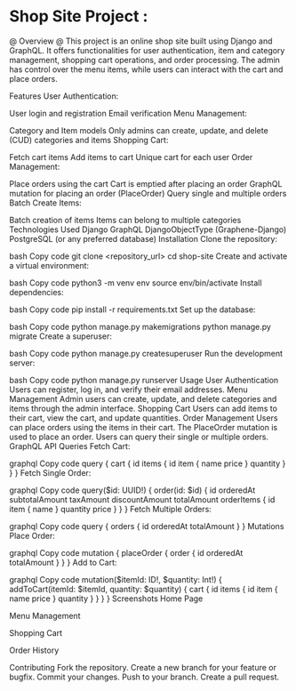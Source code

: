 # Shop Site Project : 

@ Overview @
This project is an online shop site built using Django and GraphQL. It offers functionalities for user authentication, item and category management, shopping cart operations, and order processing. The admin has control over the menu items, while users can interact with the cart and place orders.

Features
User Authentication:

User login and registration
Email verification
Menu Management:

Category and Item models
Only admins can create, update, and delete (CUD) categories and items
Shopping Cart:

Fetch cart items
Add items to cart
Unique cart for each user
Order Management:

Place orders using the cart
Cart is emptied after placing an order
GraphQL mutation for placing an order (PlaceOrder)
Query single and multiple orders
Batch Create Items:

Batch creation of items
Items can belong to multiple categories
Technologies Used
Django
GraphQL
DjangoObjectType (Graphene-Django)
PostgreSQL (or any preferred database)
Installation
Clone the repository:

bash
Copy code
git clone <repository_url>
cd shop-site
Create and activate a virtual environment:

bash
Copy code
python3 -m venv env
source env/bin/activate
Install dependencies:

bash
Copy code
pip install -r requirements.txt
Set up the database:

bash
Copy code
python manage.py makemigrations
python manage.py migrate
Create a superuser:

bash
Copy code
python manage.py createsuperuser
Run the development server:

bash
Copy code
python manage.py runserver
Usage
User Authentication
Users can register, log in, and verify their email addresses.
Menu Management
Admin users can create, update, and delete categories and items through the admin interface.
Shopping Cart
Users can add items to their cart, view the cart, and update quantities.
Order Management
Users can place orders using the items in their cart.
The PlaceOrder mutation is used to place an order.
Users can query their single or multiple orders.
GraphQL API
Queries
Fetch Cart:

graphql
Copy code
query {
    cart {
        id
        items {
            id
            item {
                name
                price
            }
            quantity
        }
    }
}
Fetch Single Order:

graphql
Copy code
query($id: UUID!) {
    order(id: $id) {
        id
        orderedAt
        subtotalAmount
        taxAmount
        discountAmount
        totalAmount
        orderItems {
            id
            item {
                name
            }
            quantity
            price
        }
    }
}
Fetch Multiple Orders:

graphql
Copy code
query {
    orders {
        id
        orderedAt
        totalAmount
    }
}
Mutations
Place Order:

graphql
Copy code
mutation {
    placeOrder {
        order {
            id
            orderedAt
            totalAmount
        }
    }
}
Add to Cart:

graphql
Copy code
mutation($itemId: ID!, $quantity: Int!) {
    addToCart(itemId: $itemId, quantity: $quantity) {
        cart {
            id
            items {
                id
                item {
                    name
                    price
                }
                quantity
            }
        }
    }
}
Screenshots
Home Page

Menu Management

Shopping Cart

Order History

Contributing
Fork the repository.
Create a new branch for your feature or bugfix.
Commit your changes.
Push to your branch.
Create a pull request.
